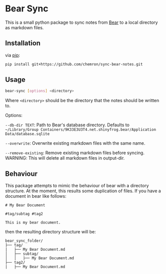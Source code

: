 # Bear Sync

This is a small python package to sync notes from [Bear](https://bear.app/) to a local directory as markdown files.

## Installation

via [pip](https://pip.pypa.io/en/stable/installation/):

```bash
pip install git+https://github.com/chemron/sync-bear-notes.git
```

## Usage

```bash
bear-sync [options] <directory>
```

Where `<directory>` should be the directory that the notes should be written to.

Options:

`--db-dir TEXT`: Path to Bear's database directory. Defaults to `~/Library/Group Containers/9K33E3U3T4.net.shinyfrog.bear/Application Data/database.sqlite`

`--overwrite`: Overwrite existing markdown files with the same name.

`--remove-existing`: Remove existing markdown files before syncing. WARNING: This will delete all markdown files in output-dir.

## Behaviour

This package attempts to mimic the behaviour of bear with a directory structure. At the moment, this results some duplication of files.
If you have a document in bear like follows:

```text
# My Bear Document

#tag/subtag #tag2

This is my bear document.
```

then the resulting directory structure will be:

```text
bear_sync_folder/
├── tag/
|   ├── My Bear Document.md
│   ├── subtag/
│   │   ├── My Bear Document.md
├── tag2/
|   ├── My Bear Document.md
```
